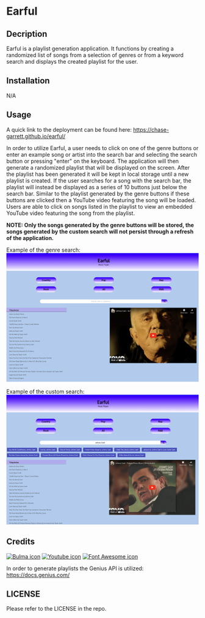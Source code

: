 # Earful

## Decription
Earful is a playlist generation application. It functions by creating a randomized list of songs from a selection of genres or from a keyword search and displays the created playlist for the user.

## Installation
N/A

## Usage
A quick link to the deployment can be found here: https://chase-garrett.github.io/earful/

In order to utilize Earful, a user needs to click on one of the genre buttons or enter an example song or artist into the search bar and selecting the search button or pressing "enter" on the keyboard. The application will then generate a randomized playlist that will be displayed on the screen. After the playlist has been generated it will be kept in local storage until a new playlist is created. If the user searches for a song with the search bar, the playlist will instead be displayed as a series of 10 buttons just below the search bar. Similar to the playlist generated by the genre buttons if these buttons are clicked then a YouTube video featuring the song will be loaded. Users are able to click on songs listed in the playlist to view an embedded YouTube video featuring the song from the playlist. 

**NOTE: Only the songs generated by the genre buttons will be stored, the songs generated by the custom search will not persist through a refresh of the application.**

Example of the genre search:
![Earful app with video loaded from genre search](assets/images/genresearch.png)

Example of the custom search:
![Earful app with video loaded from custom search](assets/images/customsearch.png)

## Credits
[![Bulma icon](https://img.shields.io/badge/Bulma-00D1B2?style=for-the-badge&logo=Bulma&logoColor=white)](https://bulma.io/)
[![Youtube icon](https://img.shields.io/badge/YouTube-FF0000?style=for-the-badge&logo=youtube&logoColor=white)](https://developers.google.com/youtube/v3
)
[![Font Awesome icon](https://img.shields.io/badge/Font_Awesome-339AF0?style=for-the-badge&logo=fontawesome&logoColor=white)](https://fontawesome.com/)

In order to generate playlists the Genius API is utilized: https://docs.genius.com/


## LICENSE
Please refer to the LICENSE in the repo.

